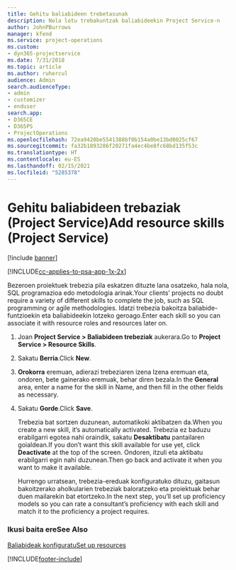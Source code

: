 ```yaml
---
title: Gehitu baliabideen trebetasunak
description: Nola lotu trebakuntzak baliabideekin Project Service-n
author: JohnPBurrows
manager: kfend
ms.service: project-operations
ms.custom:
- dyn365-projectservice
ms.date: 7/31/2018
ms.topic: article
ms.author: ruhercul
audience: Admin
search.audienceType:
- admin
- customizer
- enduser
search.app:
- D365CE
- D365PS
- ProjectOperations
ms.openlocfilehash: 72ea9420be5541388bf0b154a0be13bd0025cf67
ms.sourcegitcommit: fa32b1893286f20271fa4ec4be8fc68bd135f53c
ms.translationtype: HT
ms.contentlocale: eu-ES
ms.lasthandoff: 02/15/2021
ms.locfileid: "5285378"
---
```

# <a name="add-resource-skills-project-service"></a><span data-ttu-id="95a63-103">Gehitu baliabideen trebaziak (Project Service)</span><span class="sxs-lookup"><span data-stu-id="95a63-103">Add resource skills (Project Service)</span></span>

[!include [banner](../includes/psa-now-project-operations.md)]

[!INCLUDE[cc-applies-to-psa-app-1x-2x](../includes/cc-applies-to-psa-app-1x-2x.md)]

<span data-ttu-id="95a63-104">Bezeroen proiektuek trebezia pila eskatzen dituzte lana osatzeko, hala nola, SQL programazioa edo metodologia arinak.</span><span class="sxs-lookup"><span data-stu-id="95a63-104">Your clients’ projects no doubt require a variety of different skills to complete the job, such as SQL programming or agile methodologies.</span></span> <span data-ttu-id="95a63-105">Idatzi trebezia bakoitza baliabide-funtzioekin eta baliabideekin lotzeko geroago.</span><span class="sxs-lookup"><span data-stu-id="95a63-105">Enter each skill so you can associate it with resource roles and resources later on.</span></span>  
  
1. <span data-ttu-id="95a63-106">Joan **Project Service > Baliabideen trebeziak** aukerara.</span><span class="sxs-lookup"><span data-stu-id="95a63-106">Go to **Project Service > Resource Skills**.</span></span>  
  
2. <span data-ttu-id="95a63-107">Sakatu **Berria**.</span><span class="sxs-lookup"><span data-stu-id="95a63-107">Click **New**.</span></span>  
  
3. <span data-ttu-id="95a63-108">**Orokorra** eremuan, adierazi trebeziaren izena Izena eremuan eta, ondoren, bete gainerako eremuak, behar diren bezala.</span><span class="sxs-lookup"><span data-stu-id="95a63-108">In the **General** area, enter a name for the skill in Name, and then fill in the other fields as necessary.</span></span>  
  
4. <span data-ttu-id="95a63-109">Sakatu **Gorde**.</span><span class="sxs-lookup"><span data-stu-id="95a63-109">Click **Save**.</span></span>  
  
   <span data-ttu-id="95a63-110">Trebezia bat sortzen duzunean, automatikoki aktibatzen da.</span><span class="sxs-lookup"><span data-stu-id="95a63-110">When you create a new skill, it’s automatically activated.</span></span> <span data-ttu-id="95a63-111">Trebezia ez baduzu erabilgarri egotea nahi oraindik, sakatu **Desaktibatu** pantailaren goialdean.</span><span class="sxs-lookup"><span data-stu-id="95a63-111">If you don’t want this skill available for use yet, click **Deactivate** at the top of the screen.</span></span> <span data-ttu-id="95a63-112">Ondoren, itzuli eta aktibatu erabilgarri egin nahi duzunean.</span><span class="sxs-lookup"><span data-stu-id="95a63-112">Then go back and activate it when you want to make it available.</span></span>  
  
   <span data-ttu-id="95a63-113">Hurrengo urratsean, trebezia-ereduak konfiguratuko dituzu, gaitasun bakoitzerako aholkularien trebeziak baloratzeko eta proiektuak behar duen mailarekin bat etortzeko.</span><span class="sxs-lookup"><span data-stu-id="95a63-113">In the next step, you’ll set up proficiency models so you can rate a consultant’s proficiency with each skill and match it to the proficiency a project requires.</span></span>  
  
### <a name="see-also"></a><span data-ttu-id="95a63-114">Ikusi baita ere</span><span class="sxs-lookup"><span data-stu-id="95a63-114">See Also</span></span>  
 [<span data-ttu-id="95a63-115">Baliabideak konfiguratu</span><span class="sxs-lookup"><span data-stu-id="95a63-115">Set up resources</span></span>](../psa/set-up-resources.md)


[!INCLUDE[footer-include](../includes/footer-banner.md)]
